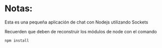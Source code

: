 # Notas:

Esta es una pequeña aplicación de chat con Nodejs utilizando Sockets

Recuerden que deben de reconstruir los módulos de node con el comando

```
npm install
```